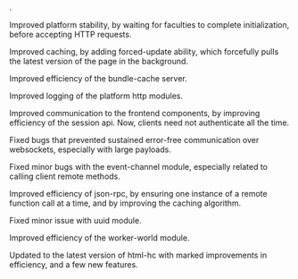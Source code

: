 .

Improved platform stability, by waiting for faculties to complete initialization, before accepting HTTP requests.

Improved caching, by adding forced-update ability, which forcefully pulls the latest version of the page in the background.

Improved efficiency of the bundle-cache server.

Improved logging of the platform http modules.

Improved communication to the frontend components, by improving efficiency of the session api. Now, clients need not authenticate all the time.

Fixed bugs that prevented sustained error-free communication over websockets, especially with large payloads.

Fixed minor bugs with the event-channel module, especially related to calling client remote methods.

Improved efficiency of json-rpc, by ensuring one instance of a remote function call at a time, and by improving the caching algorithm.

Fixed minor issue with uuid module.

Improved efficiency of the worker-world module.

Updated to the latest version of html-hc with marked improvements in efficiency, and a few new features.